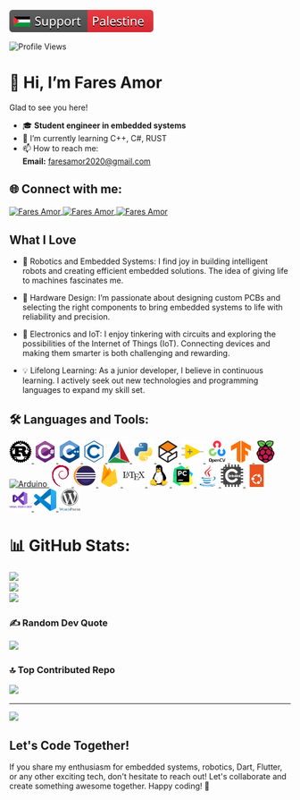 [![Support Palestine](https://raw.githubusercontent.com/Ademking/Support-Palestine/main/Support-Palestine.svg)](https://www.map.org.uk)
 
![Profile Views](https://komarev.com/ghpvc/?username=FaresAmor&color=blue)

# 👋 Hi, I’m Fares Amor 
 Glad to see you here!


- 🎓 **Student engineer in embedded systems** 
- 🌱 I’m currently learning C++, C#, RUST
- 📫 How to reach me:  
  **Email:** faresamor2020@gmail.com  

## 🌐 Connect with me:
<p align="left">
  <a href="https://www.linkedin.com/in/faresamor/" target="blank">
    <img align="center" src="https://raw.githubusercontent.com/rahuldkjain/github-profile-readme-generator/master/src/images/icons/Social/linked-in-alt.svg" alt="Fares Amor" height="30" width="40" />
  </a>
  <a href="https://www.facebook.com/fares.amor.372/" target="blank">
    <img align="center" src="https://raw.githubusercontent.com/rahuldkjain/github-profile-readme-generator/master/src/images/icons/Social/facebook.svg" alt="Fares Amor" height="30" width="40" />
  </a>
  <a href="https://www.instagram.com/fares___amor/" target="blank">
    <img align="center" src="https://raw.githubusercontent.com/rahuldkjain/github-profile-readme-generator/master/src/images/icons/Social/instagram.svg" alt="Fares Amor" height="30" width="40" />
  </a>
</p>

## What I Love

- 🤖 Robotics and Embedded Systems: I find joy in building intelligent robots and creating efficient embedded solutions. The idea of giving life to machines fascinates me.

- 🔧 Hardware Design: I’m passionate about designing custom PCBs and selecting the right components to bring embedded systems to life with reliability and precision.

- 🔌 Electronics and IoT: I enjoy tinkering with circuits and exploring the possibilities of the Internet of Things (IoT). Connecting devices and making them smarter is both challenging and rewarding.

- 💡 Lifelong Learning: As a junior developer, I believe in continuous learning. I actively seek out new technologies and programming languages to expand my skill set.


## 🛠️ Languages and Tools:
<p align="left">
  <a href="https://www.rust-lang.org/" target="_blank" rel="noreferrer">
    <img src="https://github.com/devicons/devicon/blob/master/icons/rust/rust-original.svg" alt="Rust" width="40" height="40" />
  </a>
  <a href="https://learn.microsoft.com/en-us/dotnet/csharp/" target="_blank" rel="noreferrer">
    <img src="https://raw.githubusercontent.com/devicons/devicon/master/icons/csharp/csharp-original.svg" alt="C#" width="40" height="40" />
  </a>
  <a href="https://isocpp.org/" target="_blank" rel="noreferrer">
    <img src="https://github.com/devicons/devicon/blob/master/icons/cplusplus/cplusplus-original.svg" alt="C++" width="40" height="40" />
  </a>
  <a href="https://www.cprogramming.com/" target="_blank" rel="noreferrer">
    <img src="https://github.com/devicons/devicon/blob/master/icons/c/c-line.svg" alt="C" width="40" height="40" />
  </a>
  <a href="https://cmake.org/" target="_blank" rel="noreferrer">
    <img src="https://github.com/devicons/devicon/blob/master/icons/cmake/cmake-original.svg" alt="CMake" width="40" height="40" />
  </a>
  <a href="https://www.python.org/" target="_blank" rel="noreferrer">
    <img src="https://raw.githubusercontent.com/devicons/devicon/master/icons/python/python-original.svg" alt="Python" width="40" height="40" />
  </a>
  <a href="https://www.ros.org/" target="_blank" rel="noreferrer">
    <img src="https://github.com/devicons/devicon/blob/master/icons/gazebo/gazebo-original.svg" alt="Gazebo" width="40" height="40" />
  </a>
  <a href="https://www.mathworks.com/products/matlab.html" target="_blank" rel="noreferrer">
    <img src="https://github.com/devicons/devicon/blob/master/icons/labview/labview-original.svg" alt="LabVIEW" width="40" height="40" />
  </a>
  <a href="https://opencv.org/" target="_blank" rel="noreferrer">
    <img src="https://raw.githubusercontent.com/devicons/devicon/master/icons/opencv/opencv-original-wordmark.svg" alt="OpenCV" width="40" height="40" />
  </a>
  <a href="https://www.tensorflow.org/" target="_blank" rel="noreferrer">
    <img src="https://raw.githubusercontent.com/devicons/devicon/master/icons/tensorflow/tensorflow-original.svg" alt="TensorFlow" width="40" height="40" />
  </a>
  <a href="https://www.raspberrypi.org/" target="_blank" rel="noreferrer">
    <img src="https://raw.githubusercontent.com/devicons/devicon/master/icons/raspberrypi/raspberrypi-original.svg" alt="Raspberry Pi" width="40" height="40" />
  </a>
  <a href="https://www.arduino.cc/" target="_blank" rel="noreferrer">
    <img src="https://cdn.worldvectorlogo.com/logos/arduino-1.svg" alt="Arduino" width="40" height="40" />
  </a>
  <a href="https://www.debian.org/" target="_blank" rel="noreferrer">
    <img src="https://github.com/devicons/devicon/blob/master/icons/debian/debian-original.svg" alt="Debian" width="40" height="40" />
  </a>
  <a href="https://www.eclipse.org/" target="_blank" rel="noreferrer">
    <img src="https://github.com/devicons/devicon/blob/master/icons/eclipse/eclipse-original.svg" alt="Eclipse" width="40" height="40" />
  </a>
  <a href="https://firebase.google.com/" target="_blank" rel="noreferrer">
    <img src="https://github.com/devicons/devicon/blob/master/icons/firebase/firebase-original.svg" alt="Firebase" width="40" height="40" />
  </a>
  <a href="https://www.latex-project.org/" target="_blank" rel="noreferrer">
    <img src="https://github.com/devicons/devicon/blob/master/icons/latex/latex-original.svg" alt="LaTeX" width="40" height="40" />
  </a>
  <a href="https://www.linux.org/" target="_blank" rel="noreferrer">
    <img src="https://github.com/devicons/devicon/blob/master/icons/linux/linux-original.svg" alt="Linux" width="40" height="40" />
  </a>
  <a href="https://www.jetbrains.com/pycharm/" target="_blank" rel="noreferrer">
    <img src="https://github.com/devicons/devicon/blob/master/icons/pycharm/pycharm-original.svg" alt="PyCharm" width="40" height="40" />
  </a>
  <a href="https://www.java.com/" target="_blank" rel="noreferrer">
    <img src="https://github.com/devicons/devicon/blob/master/icons/java/java-original.svg" alt="Java" width="40" height="40" />
  </a>
  <a href="https://www.embedded.com/" target="_blank" rel="noreferrer">
    <img src="https://github.com/devicons/devicon/blob/master/icons/embeddedc/embeddedc-plain-wordmark.svg" alt="Embedded C" width="40" height="40" />
  </a>
  <a href="https://ubuntu.com/" target="_blank" rel="noreferrer">
    <img src="https://github.com/devicons/devicon/blob/master/icons/ubuntu/ubuntu-original.svg" alt="Ubuntu" width="40" height="40" />
  </a>
  <a href="https://visualstudio.microsoft.com/" target="_blank" rel="noreferrer">
    <img src="https://github.com/devicons/devicon/blob/master/icons/visualstudio/visualstudio-original-wordmark.svg" alt="Visual Studio" width="40" height="40" />
  </a>
  <a href="https://code.visualstudio.com/" target="_blank" rel="noreferrer">
    <img src="https://github.com/devicons/devicon/blob/master/icons/vscode/vscode-original.svg" alt="Visual Studio Code" width="40" height="40" />
  </a>
  <a href="https://wordpress.org/" target="_blank" rel="noreferrer">
    <img src="https://github.com/devicons/devicon/blob/master/icons/wordpress/wordpress-original.svg" alt="WordPress" width="40" height="40" />
  </a>
</p>

# 📊 GitHub Stats:
![](https://github-readme-stats.vercel.app/api?username=fahedbelhiba&theme=dark&hide_border=false&include_all_commits=false&count_private=false)<br/>
![](https://github-readme-streak-stats.herokuapp.com/?user=fahedbelhiba&theme=dark&hide_border=false)<br/>
![](https://github-readme-stats.vercel.app/api/top-langs/?username=fahedbelhiba&theme=dark&hide_border=false&include_all_commits=false&count_private=false&layout=compact)

### ✍️ Random Dev Quote
![](https://quotes-github-readme.vercel.app/api?type=horizontal&theme=radical)

### 🔝 Top Contributed Repo
![](https://github-contributor-stats.vercel.app/api?username=FaresAmor&limit=5&theme=dark&combine_all_yearly_contributions=true)

---
[![](https://visitcount.itsvg.in/api?id=FaresAmor&icon=0&color=0)](https://visitcount.itsvg.in)


## Let's Code Together!

If you share my enthusiasm for embedded systems, robotics, Dart, Flutter, or any other exciting tech, don't hesitate to reach out! Let's collaborate and create something awesome together. Happy coding! 🎉
